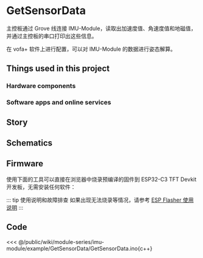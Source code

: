 # GetSensorData

主控板通过 Grove 线连接 IMU-Module，读取出加速度值、角速度值和地磁值，并通过主控板的串口打印出这些信息。

在 vofa+ 软件上进行配置，可以对 IMU-Module 的数据进行姿态解算。

## Things used in this project

### Hardware components

<ThingsTable
    :sections="[
        {
            items: [
                {
                    name: 'IMU-Module (9-DoF)',
                    subtitle: 'Grove 接口惯性测量单元',
                    url: '/wiki/module-series/imu-module',
                    quantity: 1,
                    image: '/wiki/module-series/imu-module/img/imu-main.png'
                },
                {
                    name: '主控板 (ESP32/ESP32-C3)',
                    subtitle: '兼容 Grove 接口',
                    url: '/wiki/controller/esp32-c3-tft-devkit',
                    quantity: 1,
                    image: '/wiki/controller/C003-ESP32-C3-TFT-DevKit/img/esp32-c3-tft-devkit-main.png'
                },
                {
                    name: 'Grove 连接线',
                    url: '/wiki/cable/grove-cable',
                    quantity: 1,
                    image: '/wiki/cable/grove-cable/img/grove-mian.png'
                }
            ]
        }
    ]"
/>

### Software apps and online services

<ThingsTable
    :sections="[
        {
            items: [
                {
                    name: 'Arduino IDE',
                    url: 'https://www.arduino.cc/en/software',
                    image: '/icon/arduino.svg',
                    notes: '用于编译与烧录示例代码'
                },
                {
                    name: 'Vofa+',
                    url: 'https://www.vofa.plus/',
                    image: '/icon/vofa+.svg',
                    notes: '用于波形与姿态解算可视化'
                }
            ]
        }
    ]"
/>


## Story

## Schematics

## Firmware

使用下面的工具可以直接在浏览器中烧录预编译的固件到 ESP32-C3 TFT Devkit 开发板，无需安装任何软件：

<EspFlasherNew 
  :firmware-options="[
    {
      id: 'GetSensorData',
      name: 'GetSensorData v0.1',
      version: 'v0.1',
      description: '适用于 ESP32-C3-TFT-DevKit',
      url: '/wiki/module-series/imu-module/example/GetSensorData/GetSensorData_v1.0_20251004_0x0.bin',
      address: 0x0000,
      size: '4.0MB'
    }
  ]"
  :baud-rate="921600"
/>

::: tip 使用说明和故障排查
如果出现无法烧录等情况，请参考 [ESP Flasher 使用说明](/faq/espflasher.md)
:::

## Code

<<< @/public/wiki/module-series/imu-module/example/GetSensorData/GetSensorData.ino{c++}
